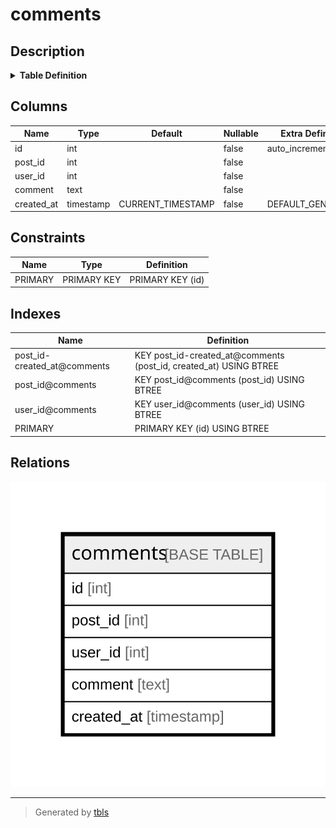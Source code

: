 # comments

## Description

<details>
<summary><strong>Table Definition</strong></summary>

```sql
CREATE TABLE `comments` (
  `id` int NOT NULL AUTO_INCREMENT,
  `post_id` int NOT NULL,
  `user_id` int NOT NULL,
  `comment` text NOT NULL,
  `created_at` timestamp NOT NULL DEFAULT CURRENT_TIMESTAMP,
  PRIMARY KEY (`id`),
  KEY `post_id@comments` (`post_id`),
  KEY `post_id-created_at@comments` (`post_id`,`created_at`),
  KEY `user_id@comments` (`user_id`)
) ENGINE=InnoDB AUTO_INCREMENT=[Redacted by tbls] DEFAULT CHARSET=utf8mb4 COLLATE=utf8mb4_0900_ai_ci
```

</details>

## Columns

| Name | Type | Default | Nullable | Extra Definition | Children | Parents | Comment |
| ---- | ---- | ------- | -------- | ---------------- | -------- | ------- | ------- |
| id | int |  | false | auto_increment |  |  |  |
| post_id | int |  | false |  |  |  |  |
| user_id | int |  | false |  |  |  |  |
| comment | text |  | false |  |  |  |  |
| created_at | timestamp | CURRENT_TIMESTAMP | false | DEFAULT_GENERATED |  |  |  |

## Constraints

| Name | Type | Definition |
| ---- | ---- | ---------- |
| PRIMARY | PRIMARY KEY | PRIMARY KEY (id) |

## Indexes

| Name | Definition |
| ---- | ---------- |
| post_id-created_at@comments | KEY post_id-created_at@comments (post_id, created_at) USING BTREE |
| post_id@comments | KEY post_id@comments (post_id) USING BTREE |
| user_id@comments | KEY user_id@comments (user_id) USING BTREE |
| PRIMARY | PRIMARY KEY (id) USING BTREE |

## Relations

![er](comments.svg)

---

> Generated by [tbls](https://github.com/k1LoW/tbls)
